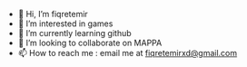 - 👋 Hi, I’m fiqretemir
- 👀 I’m interested in games
- 🌱 I’m currently learning github
- 💞️ I’m looking to collaborate on MAPPA
- 📫 How to reach me : email me at fiqretemirxd@gmail.com

<!---
fiqretemirxd/fiqretemirxd is a ✨ special ✨ repository because its `README.md` (this file) appears on your GitHub profile.
You can click the Preview link to take a look at your changes.
--->
